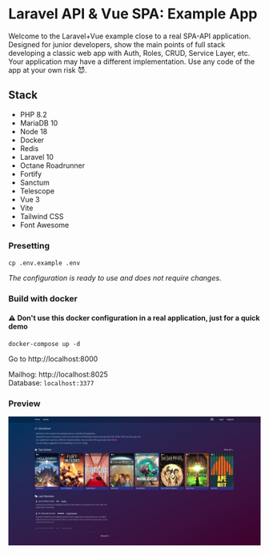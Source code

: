 # Laravel API & Vue SPA: Example App  

Welcome to the Laravel+Vue example close to a real SPA-API application.  
Designed for junior developers, show the main points of full stack developing a classic web app with Auth, Roles, CRUD, Service Layer, etc.  
Your application may have a different implementation. Use any code of the app at your own risk 😈.  

## Stack  
- PHP 8.2
- MariaDB 10
- Node 18
- Docker
- Redis
- Laravel 10
- Octane Roadrunner
- Fortify
- Sanctum
- Telescope
- Vue 3
- Vite
- Tailwind CSS
- Font Awesome

### Presetting   
```
cp .env.example .env
```
*The configuration is ready to use and does not require changes.*

### Build with docker
#### ⚠️ Don't use this docker configuration in a real application, just for a quick demo   
```
docker-compose up -d
```
Go to http://localhost:8000

Mailhog: http://localhost:8025  
Database: `localhost:3377`


### Preview
![home page](./preview.jpg?raw=true)
